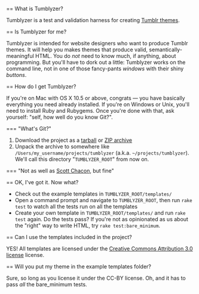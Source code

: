 == What is Tumblyzer?

Tumblyzer is a test and validation harness for creating [Tumblr themes](http://www.tumblr.com/docs/custom_themes "Creating a custom HTML theme | Tumblr").

== Is Tumblyzer for me?

Tumblyzer is intended for website designers who want to produce Tumblr themes. It will help you makes themes that produce valid, semantically-meaningful HTML. You do _not_ need to know much, if anything, about programming. But you'll have to dork out a little: Tumblyzer works on the command line, not in one of those fancy-pants _windows_ with their shiny _buttons_.

== How do I get Tumblyzer?

If you're on Mac with OS X 10.5 or above, congrats &mdash; you have basically everything you need already installed. If you're on Windows or Unix, you'll need to install Ruby and Rubygems. Once you're done with that, ask yourself: "self, how well do you know Git?".

=== "What's Git?"

1. Download the project as a
   [tarball](http://github.com/gcnovus/Tumblyzer/tarball/master "latest Tumblyzer Tarball from GitHub") or
   [ZIP archive](http://github.com/gcnovus/Tumblyzer/zipball/master "latest Tumblyzer ZIP archive from GitHub")
1. Unpack the archive to somewhere like
   `/Users/my_username/projects/tumblyzer` (a.k.a. `~/projects/tumblyzer`).
   We'll call this directory "`TUMBLYZER_ROOT`" from now on.
   
=== "Not as well as [Scott Chacon](http://github.com/schacon "Scott Chacon on GitHub"), but fine"

== OK, I've got it. Now what?

* Check out the example templates in `TUMBLYZER_ROOT/templates/`
* Open a command prompt and navigate to `TUMBLYZER_ROOT`, then run `rake test`
  to watch all the tests run on all the templates
* Create your own template in `TUMBLYZER_ROOT/templates/` and run `rake test`
  again. Do the tests pass? If you're not as opinionated as us about the
  "right" way to write HTML, try `rake test:bare_minimum`.

== Can I use the templates included in the project?

YES! All templates are licensed under the [Creative Commons Attribution 3.0 license](http://creativecommons.org/licenses/by/3.0/ "Creative Commons &mdash; Attribution 3.0 Generic") license.

== Will you put my theme in the example templates folder?

Sure, so long as you license it under the CC-BY license. Oh, and it has to pass _all_ the bare_minimum tests.